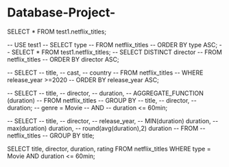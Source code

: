 # Database-Project-
SELECT * FROM test1.netflix_titles;

-- USE test1
-- SELECT type
-- FROM netflix_titles
-- ORDER BY type ASC;
-- SELECT * FROM test1.netflix_titles;
-- SELECT DISTINCT director
-- FROM netflix_titles
-- ORDER BY director ASC;


-- SELECT 
-- title,
-- cast,
-- country
-- FROM netflix_titles
-- WHERE release_year >=2020
-- ORDER BY release_year ASC;


-- SELECT
-- title,
-- director,
-- duration,
-- AGGREGATE_FUNCTION (duration)
-- FROM netflix_titles
-- GROUP BY
-- title,
-- director,
-- duration;
 -- genre = Movie
-- AND 
-- duration <= 60min;


-- SELECT
-- title,
-- director,
-- release_year,
-- MIN(duration) duration,
-- max(duration) duration,
-- round(avg(duration),2) duration
-- FROM 
-- netflix_titles
-- GROUP BY title;

SELECT
title,
director,
duration,
rating
FROM netflix_titles
WHERE 
type = Movie
AND 
duration <= 60min;


